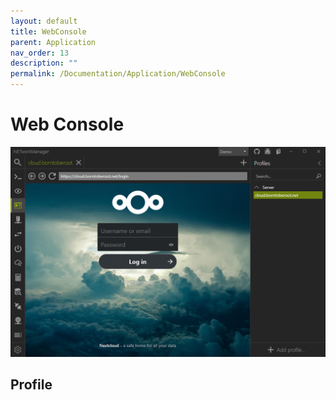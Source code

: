 ```yaml
---
layout: default
title: WebConsole
parent: Application
nav_order: 13
description: ""
permalink: /Documentation/Application/WebConsole
---
```


# Web Console

![WebConsole](13_WebConsole.png)

## Profile